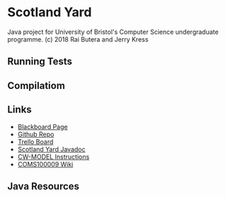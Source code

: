 # Scotland Yard

Java project for University of Bristol's Computer Science undergraduate programme.
(c) 2018 Rai Butera and Jerry Kress

## Running Tests

## Compilatiom

## Links

* [Blackboard Page](https://www.ole.bris.ac.uk/webapps/blackboard/content/listContent.jsp?course_id=_226906_1&content_id=_3188963_1&mode=reset)
* [Github Repo](https://github.com/Raigasm/syard2018)
* [Trello Board](https://trello.com/c/fpLC7bTa/8-https-githubcom-raigasm-syard2018)
* [Scotland Yard Javadoc](https://www.ole.bris.ac.uk/bbcswebdav/courses/COMS10009_2017/content/project/apidocs/index.html)
* [CW-MODEL Instructions](https://www.ole.bris.ac.uk/bbcswebdav/courses/COMS10009_2017/content/model/index.html#cw-model)
* [COMS100009 Wiki](https://tom91136.github.io/coms10009-wiki/)

## Java Resources
